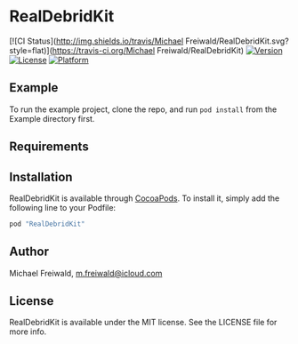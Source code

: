 # RealDebridKit

[![CI Status](http://img.shields.io/travis/Michael Freiwald/RealDebridKit.svg?style=flat)](https://travis-ci.org/Michael Freiwald/RealDebridKit)
[![Version](https://img.shields.io/cocoapods/v/RealDebridKit.svg?style=flat)](http://cocoapods.org/pods/RealDebridKit)
[![License](https://img.shields.io/cocoapods/l/RealDebridKit.svg?style=flat)](http://cocoapods.org/pods/RealDebridKit)
[![Platform](https://img.shields.io/cocoapods/p/RealDebridKit.svg?style=flat)](http://cocoapods.org/pods/RealDebridKit)

## Example

To run the example project, clone the repo, and run `pod install` from the Example directory first.

## Requirements

## Installation

RealDebridKit is available through [CocoaPods](http://cocoapods.org). To install
it, simply add the following line to your Podfile:

```ruby
pod "RealDebridKit"
```

## Author

Michael Freiwald, m.freiwald@icloud.com

## License

RealDebridKit is available under the MIT license. See the LICENSE file for more info.
